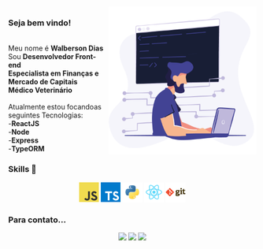 
<img src="developer.png" width="300" align="right">


### Seja bem vindo!
<p align="left"> 
   <br>
    Meu nome é <strong>Walberson Dias</strong>
   <br>
   Sou <strong>Desenvolvedor Front-end</strong>
   <br><strong>Especialista em Finanças e Mercado de Capitais</strong>
   <br><strong>Médico Veterinário</strong>
   <br>
   <br>
   Atualmente estou focandoas seguintes Tecnologias: 
   <br>
   -<strong>ReactJS</strong> <br>
   -<strong>Node</strong> <br>
   -<strong>Express</strong> <br>
   -<strong>TypeORM</strong> <br>
  

</p>

### Skills 🚀
<div align= center>
<code><img height="40" src="https://raw.githubusercontent.com/github/explore/80688e429a7d4ef2fca1e82350fe8e3517d3494d/topics/javascript/javascript.png"></code>
<code><img height="40" src="https://raw.githubusercontent.com/github/explore/80688e429a7d4ef2fca1e82350fe8e3517d3494d/topics/typescript/typescript.png"></code>
<code><img height="40" src="https://raw.githubusercontent.com/github/explore/80688e429a7d4ef2fca1e82350fe8e3517d3494d/topics/python/python.png"></code>
<code><img height="40" src="https://raw.githubusercontent.com/github/explore/80688e429a7d4ef2fca1e82350fe8e3517d3494d/topics/react/react.png"></code>
<code><img height="40" src="https://raw.githubusercontent.com/github/explore/80688e429a7d4ef2fca1e82350fe8e3517d3494d/topics/git/git.png"></code>


</div>



### Para contato...
<p align="center">
  <a href="mailto:walberson.mv@gmail.com" alt="Gmail">
  <img src="https://img.shields.io/badge/-Gmail-FF0000?style=flat-square&labelColor=FF0000&logo=gmail&logoColor=white&link=walberson.mv@gmail.com" /></a>

  <a href="https://www.linkedin.com/in/walbersonsilva/" alt="Linkedin">
  <img src="https://img.shields.io/badge/-Linkedin-0e76a8?style=flat-square&logo=Linkedin&logoColor=white&link=https://www.linkedin.com/in/walbersonsilva/" /></a>

  <a href="https://api.whatsapp.com/send?phone=5591992824821&text=Olá%40Walberson,%40tudo%40bem?" alt="WhatsApp">
  <img src="https://img.shields.io/badge/-WhatsApp-25d366?style=flat-square&labelColor=25d366&logo=whatsapp&logoColor=white&link=https://api.whatsapp.com/send?phone=5591992824821&text=Olá%40Walberson,%40tudo%40bem?"/></a>


</p> 

